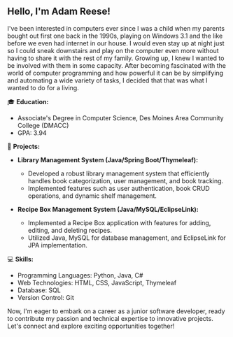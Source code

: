 ## Hello, I'm Adam Reese!

I've been interested in computers ever since I was a child when my parents bought out first one back in the 1990s, playing on Windows 3.1 and the like before we even had internet in our house. I would even stay up at night just so I could sneak downstairs and play on the computer even more without having to share it with the rest of my family. Growing up, I knew I wanted to be involved with them in some capacity. After becoming fascinated with the world of computer programming and how powerful it can be by simplifying and automating a wide variety of tasks, I decided that that was what I wanted to do for a living.

🎓 **Education:**
  - Associate's Degree in Computer Science, Des Moines Area Community College (DMACC)
  - GPA: 3.94

🚀 **Projects:**
- **Library Management System (Java/Spring Boot/Thymeleaf):**
  - Developed a robust library management system that efficiently handles book categorization, user management, and book tracking.
  - Implemented features such as user authentication, book CRUD operations, and dynamic shelf management.
 
- **Recipe Box Management System (Java/MySQL/EclipseLink):**
  - Implemented a Recipe Box application with features for adding, editing, and deleting recipes.
  - Utilized Java, MySQL for database management, and EclipseLink for JPA implementation.

💻 **Skills:**
  - Programming Languages: Python, Java, C#
  - Web Technologies: HTML, CSS, JavaScript, Thymeleaf
  - Database: SQL
  - Version Control: Git

Now, I'm eager to embark on a career as a junior software developer, ready to contribute my passion and technical expertise to innovative projects. Let's connect and explore exciting opportunities together!
